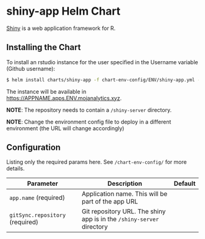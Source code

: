 # shiny-app Helm Chart

[Shiny](https://shiny.rstudio.com) is a web application framework for R.


## Installing the Chart

To install an rstudio instance for the user specified in the Username variable (Github username):

```bash
$ helm install charts/shiny-app -f chart-env-config/ENV/shiny-app.yml --name shiny-app-APPNAME --set app.name=APPNAME --set gitSync.repository=https://github.com/YOUR/REPO --namespace apps
```

The instance will be available in <https://APPNAME.apps.ENV.mojanalytics.xyz>.

**NOTE**: The repository needs to contain a `/shiny-server` directory.

**NOTE**: Change the environment config file to deploy in a
          different environment (the URL will change accordingly)


## Configuration

Listing only the required params here. See `/chart-env-config/` for more details.

| Parameter  | Description     | Default |
| ---------- | --------------- | ------- |
| `app.name` (required) | Application name. This will be part of the app URL | |
| `gitSync.repository` (required) | Git repository URL. The shiny app is in the `/shiny-server` directory | |
